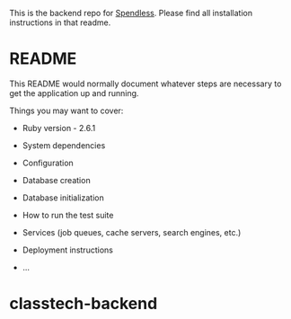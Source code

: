 This is the backend repo for <a href="https://github.com/sparsell/classtech-frontend">Spendless</a>. Please find all installation instructions in that readme. 

# README

This README would normally document whatever steps are necessary to get the
application up and running.

Things you may want to cover:

* Ruby version - 2.6.1

* System dependencies

* Configuration

* Database creation

* Database initialization

* How to run the test suite

* Services (job queues, cache servers, search engines, etc.)

* Deployment instructions

* ...
# classtech-backend
